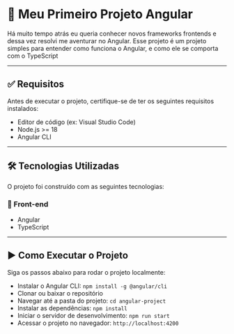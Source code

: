 # 🚀 Meu Primeiro Projeto Angular

Há muito tempo atrás eu queria conhecer novos frameworks frontends e dessa vez resolvi me aventurar no Angular.
Esse projeto é um projeto simples para entender como funciona o Angular, e como ele se comporta com o TypeScript


---

## ✅ Requisitos

Antes de executar o projeto, certifique-se de ter os seguintes requisitos instalados:

- Editor de código (ex: Visual Studio Code)
- Node.js >= 18
- Angular CLI

---

## 🛠 Tecnologias Utilizadas

O projeto foi construído com as seguintes tecnologias:

### 🎨 Front-end
- Angular
- TypeScript

---

## ▶️ Como Executar o Projeto

Siga os passos abaixo para rodar o projeto localmente:

- Instalar o Angular CLI: `npm install -g @angular/cli`
- Clonar ou baixar o repositório
- Navegar até a pasta do projeto: `cd angular-project`
- Instalar as dependências: `npm install`
- Iniciar o servidor de desenvolvimento: `npm run start`
- Acessar o projeto no navegador: `http://localhost:4200`